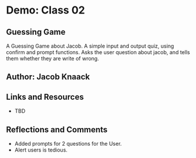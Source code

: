 # Demo: Class 02

## Guessing Game

A Guessing Game about Jacob.  A simple input and output quiz, using confirm and prompt functions.  Asks the user question about jacob, and tells them whether they are write of wrong.

## Author: Jacob Knaack

## Links and Resources

* TBD

## Reflections and Comments

* Added prompts for 2 questions for the User.
* Alert users is tedious.
